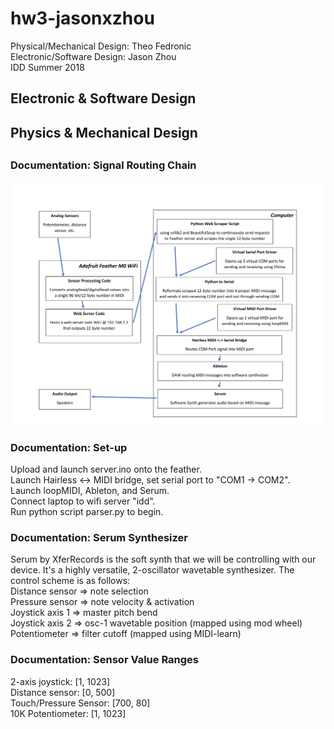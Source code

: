 # hw3-jasonxzhou
Physical/Mechanical Design: Theo Fedronic  
Electronic/Software Design: Jason Zhou   
IDD Summer 2018  

## Electronic & Software Design	

## Physics & Mechanical Design

##

### Documentation: Signal Routing Chain  
![alt text](https://github.com/IDD-su18/hw3-jasonxzhou/blob/master/routing-1.jpg)

### Documentation: Set-up  
Upload and launch server.ino onto the feather.  
Launch Hairless <-> MIDI bridge, set serial port to "COM1 -> COM2".  
Launch loopMIDI, Ableton, and Serum.  
Connect laptop to wifi server "idd".      
Run python script parser.py to begin.  

### Documentation: Serum Synthesizer
Serum by XferRecords is the soft synth that we will be controlling with our device. It's a highly versatile, 2-oscillator wavetable synthesizer.
The control scheme is as follows:  
Distance sensor => note selection  
Pressure sensor => note velocity & activation     
Joystick axis 1 => master pitch bend  
Joystick axis 2 => osc-1 wavetable position (mapped using mod wheel)  
Potentiometer => filter cutoff (mapped using MIDI-learn)  
  
### Documentation: Sensor Value Ranges  
2-axis joystick: [1, 1023]  
Distance sensor: [0, 500]  
Touch/Pressure Sensor: [700, 80]  
10K Potentiometer: [1, 1023]  
 
